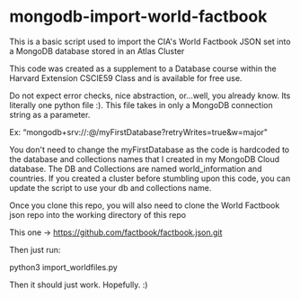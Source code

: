 # mongodb-import-world-factbook
This is a basic script used to import the CIA's World Factbook JSON set into a MongoDB database stored in an Atlas Cluster

This code was created as a supplement to a Database course within the Harvard Extension CSCIE59 Class and is available for free use.

Do not expect error checks, nice abstraction, or...well, you already know. Its literally one python file :). This file takes in only a MongoDB connection string as a parameter. 

Ex: “mongodb+srv://<username>:<password>@<yourcluster>/myFirstDatabase?retryWrites=true&w=major"

You don't need to change the myFirstDatabase as the code is hardcoded to the database and collections names that I created in my MongoDB Cloud database. The DB and Collections are named world_information and countries. If you created a cluster before stumbling upon this code, you can update the script to use your db and collections name. 
  
Once you clone this repo, you will also need to clone the World Factbook json repo into the working directory of this repo

This one -> https://github.com/factbook/factbook.json.git
  
Then just run:
  
python3 import_worldfiles.py <your connection string>

Then it should just work. Hopefully. :)
  
  
